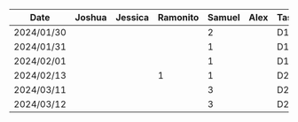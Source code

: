 | Date       | Joshua | Jessica | Ramonito | Samuel | Alex | Task |
| ---------- | ------ | ------- | -------- | ------ | ---- | ---- |
| 2024/01/30 |        |         |          |  2     |      | D1   |
| 2024/01/31 |        |         |          |  1     |      | D1   |
| 2024/02/01 |        |         |          |  1     |      | D1   |
| 2024/02/13 |        |         | 1        |  1     |      | D2   |
| 2024/03/11 |        |         |          |  3     |      | D2   |
| 2024/03/12 |        |         |          |  3     |      | D2   |

